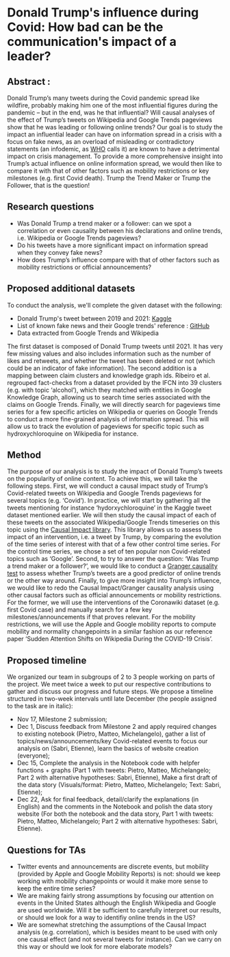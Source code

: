 # Donald Trump's influence during Covid: How bad can be the communication's impact of a leader?

## Abstract :

Donald Trump’s many tweets during the Covid pandemic spread like wildfire, probably making him one of the most
influential figures during the pandemic – but in the end, was he that influential? Will causal analyses of the effect of
Trump’s tweets on Wikipedia and Google Trends pageviews show that he was leading or following online trends? Our
goal is to study the impact an influential leader can have on information spread in a
crisis with a focus on fake news, as an overload of misleading or contradictory
statements (an infodemic, as [WHO](https://www.who.int/health-topics/infodemic#tab=tab_1) calls it) are known to have a detrimental impact on crisis
management. To provide a more comprehensive insight into Trump’s actual influence
on online information spread, we would then like to compare it with that of other
factors such as mobility restrictions or key milestones (e.g. first Covid death). Trump
the Trend Maker or Trump the Follower, that is the question!

## Research questions

- Was Donald Trump a trend maker or a follower: can we spot a correlation or
even causality between his declarations and online trends, i.e. Wikipedia or
Google Trends pageviews?
- Do his tweets have a more significant impact on information spread when
they convey fake news?
- How does Trump’s influence compare with that of other factors such as
mobility restrictions or official announcements?
## Proposed additional datasets

To conduct the analysis, we'll complete the given dataset with the following:

- Donald Trump's tweet between 2019 and
  2021: [Kaggle](https://www.kaggle.com/datasets/codebreaker619/donald-trump-tweets-dataset)
- List of known fake news and their Google trends'
  reference : [GitHub](https://github.com/epfl-dlab/fact-checkers-fact-check/blob/main/data/kg_ids.json)
- Data extracted from Google Trends and Wikipedia

The first dataset is composed of Donald Trump tweets until 2021. It has very few
missing values and also includes information such as the number of likes and
retweets, and whether the tweet has been deleted or not (which could be an
indicator of fake information).
The second addition is a mapping between claim clusters and knowledge graph ids.
Ribeiro et al. regrouped fact-checks from a dataset provided by the IFCN into 39
clusters (e.g. with topic ‘alcohol’), which they matched with entities in Google
Knowledge Graph, allowing us to search time series associated with the claims on
Google Trends.
Finally, we will directly search for pageviews time series for a few specific articles on
Wikipedia or queries on Google Trends to conduct a more fine-grained analysis of
information spread. This will allow us to track the evolution of pageviews for specific
topic such as hydroxychloroquine on Wikipedia for instance.

## Method
The purpose of our analysis is to study the impact of Donald Trump’s tweets on the
popularity of online content. To achieve this, we will take the following steps.
First, we will conduct a causal impact study of Trump’s Covid-related tweets on
Wikipedia and Google Trends pageviews for several topics (e.g. ‘Covid’). In practice,
we will start by gathering all the tweets mentioning for instance
‘hydorxychloroquine’ in the Kaggle tweet dataset mentioned earlier. We will then
study the causal impact of each of these tweets on the associated Wikipedia/Google
Trends timeseries on this topic using the [Causal Impact library](https://google.github.io/CausalImpact/CausalImpact.html). This library allows us to
assess the impact of an intervention, i.e. a tweet by Trump, by comparing the
evolution of the time series of interest with that of a few other control time series.
For the control time series, we chose a set of ten popular non Covid-related topics
such as ‘Google’.
Second, to try to answer the question: ‘Was Trump a trend maker or a follower?’, we
would like to conduct a [Granger causality test](https://en.wikipedia.org/wiki/Granger_causality) to assess whether Trump’s tweets
are a good predictor of online trends or the other way around.
Finally, to give more insight into Trump’s influence, we would like to redo the Causal
Impact/Granger causality analysis using other causal factors such as official
announcements or mobility restrictions. For the former, we will use the interventions
of the Coronawiki dataset (e.g. first Covid case) and manually search for a few key
milestones/announcements if that proves relevant. For the mobility restrictions, we
will use the Apple and Google mobility reports to compute mobility and normality
changepoints in a similar fashion as our reference paper ‘Sudden Attention Shifts on
Wikipedia During the COVID-19 Crisis’.
## Proposed timeline

We organized our team in subgroups of 2 to 3 people working on parts of the
project. We meet twice a week to put our respective contributions to gather and
discuss our progress and future steps.
We propose a timeline structured in two-week intervals until late December (the
people assigned to the task are in italic):
- Nov 17, Milestone 2 submission;
- Dec 1, Discuss feedback from Milestone 2 and apply required changes to
existing notebook (Pietro, Matteo, Michelangelo), gather a list of
topics/news/announcements/key Covid-related events to focus our analysis
on (Sabri, Etienne), learn the basics of website creation (everyone);
- Dec 15, Complete the analysis in the Notebook code with helpfer functions +
graphs (Part 1 with tweets: Pietro, Matteo, Michelangelo; Part 2 with alternative
hypotheses: Sabri, Etienne), Make a first draft of the data story (Visuals/format:
Pietro, Matteo, Michelangelo; Text: Sabri, Etienne);
- Dec 22, Ask for final feedback, detail/clarify the explanations (in English) and
the comments in the Notebook and polish the data story website (For both the
notebook and the data story, Part 1 with tweets: Pietro, Matteo, Michelangelo;
Part 2 with alternative hypotheses: Sabri, Etienne).


## Questions for TAs
- Twitter events and announcements are discrete events, but mobility (provided
by Apple and Google Mobility Reports) is not: should we keep working with
mobility changepoints or would it make more sense to keep the entire time
series?
- We are making fairly strong assumptions by focusing our attention on events
in the United States although the English Wikipedia and Google are used
worldwide. Will it be sufficient to carefully interpret our results, or should we
look for a way to identifiy online trends in the US?
- We are somewhat stretching the assumptions of the Causal Impact analysis (e.g. correlation), which is besides meant to be used with only one causal effect (and not several tweets for instance). Can we carry on this way or should we look for more elaborate models?
